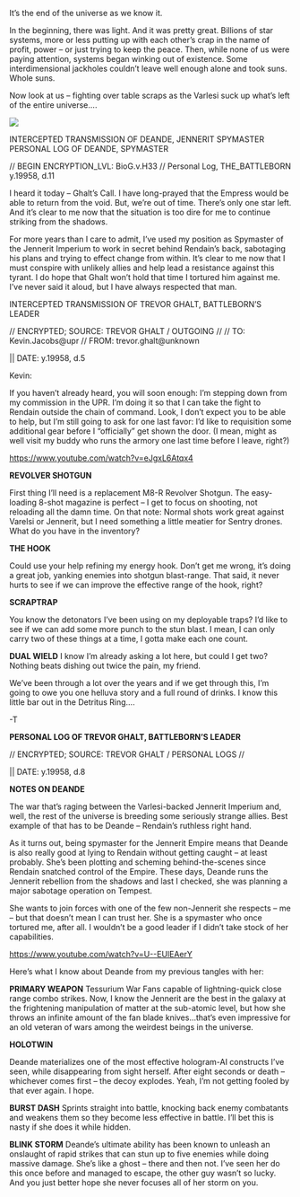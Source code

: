 It’s the end of the universe as we know it.

In the beginning, there was light. And it was pretty great. Billions of star systems, more or less putting up with each other’s crap in the name of profit, power – or just trying to keep the peace. Then, while none of us were paying attention, systems began winking out of existence. Some interdimensional jackholes couldn’t leave well enough alone and took suns. Whole suns.

Now look at us – fighting over table scraps as the Varlesi suck up what’s left of the entire universe….

<img src="ghalt_deande_hero.jpg">

INTERCEPTED TRANSMISSION OF DEANDE, JENNERIT SPYMASTER
PERSONAL LOG OF DEANDE, SPYMASTER

// BEGIN ENCRYPTION_LVL: BioG.v.H33 //
Personal Log, THE_BATTLEBORN
y.19958, d.11

I heard it today – Ghalt’s Call. I have long-prayed that the Empress would be able to return from the void. But, we’re out of time. There’s only one star left. And it’s clear to me now that the situation is too dire for me to continue striking from the shadows.

For more years than I care to admit, I’ve used my position as Spymaster of the Jennerit Imperium to work in secret behind Rendain’s back, sabotaging his plans and trying to effect change from within. It’s clear to me now that I must conspire with unlikely allies and help lead a resistance against this tyrant. I do hope that Ghalt won’t hold that time I tortured him against me. I’ve never said it aloud, but I have always respected that man.

INTERCEPTED TRANSMISSION OF TREVOR GHALT, BATTLEBORN’S LEADER

// ENCRYPTED; SOURCE: TREVOR GHALT / OUTGOING //
// TO: Kevin.Jacobs@upr
// FROM: trevor.ghalt@unknown

|| DATE: y.19958, d.5

Kevin:

If you haven’t already heard, you will soon enough: I’m stepping down from my commission in the UPR. I’m doing it so that I can take the fight to Rendain outside the chain of command. Look, I don’t expect you to be able to help, but I’m still going to ask for one last favor: I’d like to requisition some additional gear before I “officially” get shown the door. (I mean, might as well visit my buddy who runs the armory one last time before I leave, right?)

https://www.youtube.com/watch?v=eJgxL6Atqx4

**REVOLVER SHOTGUN**

First thing I’ll need is a replacement M8-R Revolver Shotgun. The easy-loading 8-shot magazine is perfect – I get to focus on shooting, not reloading all the damn time.
On that note: Normal shots work great against Varelsi or Jennerit, but I need something a little meatier for Sentry drones. What do you have in the inventory?

**THE HOOK**

Could use your help refining my energy hook. Don’t get me wrong, it’s doing a great job, yanking enemies into shotgun blast-range. That said, it never hurts to see if we can improve the effective range of the hook, right?

**SCRAPTRAP**

You know the detonators I’ve been using on my deployable traps? I’d like to see if we can add some more punch to the stun blast. I mean, I can only carry two of these things at a time, I gotta make each one count.

**DUAL WIELD**
I know I’m already asking a lot here, but could I get two? Nothing beats dishing out twice the pain, my friend.

We’ve been through a lot over the years and if we get through this, I’m going to owe you one helluva story and a full round of drinks. I know this little bar out in the Detritus Ring....

-T


**PERSONAL LOG OF TREVOR GHALT, BATTLEBORN’S LEADER**

// ENCRYPTED; SOURCE: TREVOR GHALT / PERSONAL LOGS //

|| DATE: y.19958, d.8

**NOTES ON DEANDE**

The war that’s raging between the Varlesi-backed Jennerit Imperium and, well, the rest of the universe is breeding some seriously strange allies. Best example of that has to be Deande – Rendain’s ruthless right hand.

As it turns out, being spymaster for the Jennerit Empire means that Deande is also really good at lying to Rendain without getting caught – at least probably. She’s been plotting and scheming behind-the-scenes since Rendain snatched control of the Empire. These days, Deande runs the Jennerit rebellion from the shadows and last I checked, she was planning a major sabotage operation on Tempest.

She wants to join forces with one of the few non-Jennerit she respects – me – but that doesn’t mean I can trust her. She is a spymaster who once tortured me, after all. I wouldn’t be a good leader if I didn’t take stock of her capabilities.

https://www.youtube.com/watch?v=U--EUlEAerY

Here’s what I know about Deande from my previous tangles with her:

**PRIMARY WEAPON**
Tessurium War Fans capable of lightning-quick close range combo strikes. Now, I know the Jennerit are the best in the galaxy at the frightening manipulation of matter at the sub-atomic level, but how she throws an infinite amount of the fan blade knives…that’s even impressive for an old veteran of wars among the weirdest beings in the universe.

**HOLOTWIN**

Deande materializes one of the most effective hologram-AI constructs I’ve seen, while disappearing from sight herself. After eight seconds or death – whichever comes first – the decoy explodes. Yeah, I’m not getting fooled by that ever again. I hope.

**BURST DASH**
Sprints straight into battle, knocking back enemy combatants and weakens them so they become less effective in battle. I’ll bet this is nasty if she does it while hidden.

**BLINK STORM**
Deande’s ultimate ability has been known to unleash an onslaught of rapid strikes that can stun up to five enemies while doing massive damage. She’s like a ghost – there and then not. I’ve seen her do this once before and managed to escape, the other guy wasn’t so lucky. And you just better hope she never focuses all of her storm on you.